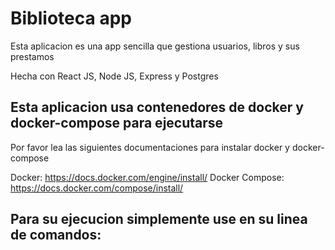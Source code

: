 # Biblioteca app

Esta aplicacion es una app sencilla que gestiona usuarios, libros y sus prestamos

Hecha con React JS, Node JS, Express y Postgres

## Esta aplicacion usa contenedores de docker y docker-compose para ejecutarse

Por favor lea las siguientes documentaciones para instalar docker y docker-compose

Docker: https://docs.docker.com/engine/install/
Docker Compose: https://docs.docker.com/compose/install/

## Para su ejecucion simplemente use en su linea de comandos: